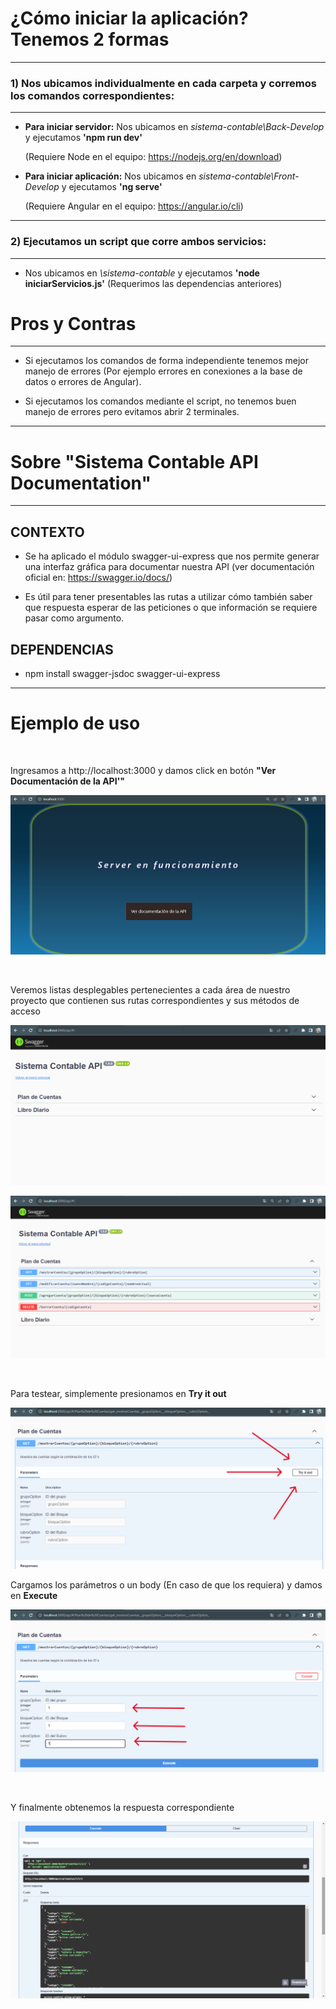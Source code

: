 # ¿Cómo iniciar la aplicación? Tenemos 2 formas

---

### 1) Nos ubicamos individualmente en cada carpeta y corremos los comandos correspondientes:

---

* **Para iniciar servidor:** Nos ubicamos en *sistema-contable\Back-Develop* y ejecutamos **'npm run dev'**
  
  (Requiere Node en el equipo: https://nodejs.org/en/download)
  
* **Para iniciar aplicación:** Nos ubicamos en *sistema-contable\Front-Develop* y ejecutamos **'ng serve'**

  (Requiere Angular en el equipo: https://angular.io/cli)

---

### 2) Ejecutamos un script que corre ambos servicios:

---

* Nos ubicamos en *\sistema-contable* y ejecutamos **'node iniciarServicios.js'** (Requerimos las dependencias anteriores)

# Pros y Contras

---

* Si ejecutamos los comandos de forma independiente tenemos mejor manejo de errores (Por ejemplo errores en conexiones a la base de datos o errores de Angular).
  
* Si ejecutamos los comandos mediante el script, no tenemos buen manejo de errores pero evitamos abrir 2 terminales.

---

# Sobre "Sistema Contable API Documentation"

---

## CONTEXTO   

* Se ha aplicado el módulo swagger-ui-express que nos permite generar una interfaz gráfica para documentar nuestra API (ver documentación oficial en: https://swagger.io/docs/)

* Es útil para tener presentables las rutas a utilizar cómo también saber que respuesta esperar de las peticiones o que información se requiere pasar como argumento.
  
## DEPENDENCIAS

* npm install swagger-jsdoc swagger-ui-express
---

# Ejemplo de uso

<br>

Ingresamos a http://localhost:3000 y damos click en botón **"Ver Documentación de la API'"**
  
![](https://github.com/camilabarce/sistema-contable/blob/develop/Back-Develop/Ignorar/1.png)

<br>

Veremos listas desplegables pertenecientes a cada área de nuestro proyecto que contienen sus rutas correspondientes y sus métodos de acceso
  
![](https://github.com/camilabarce/sistema-contable/blob/develop/Back-Develop/Ignorar/2.png)

![](https://github.com/camilabarce/sistema-contable/blob/develop/Back-Develop/Ignorar/3.png)

<br>

Para testear, simplemente presionamos en **Try it out**

![](https://github.com/camilabarce/sistema-contable/blob/develop/Back-Develop/Ignorar/4.png)

Cargamos los parámetros o un body (En caso de que los requiera) y damos en **Execute**

![](https://github.com/camilabarce/sistema-contable/blob/develop/Back-Develop/Ignorar/5.png)

<br>

Y finalmente obtenemos la respuesta correspondiente

![](https://github.com/camilabarce/sistema-contable/blob/develop/Back-Develop/Ignorar/6.png)
